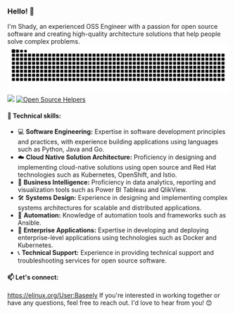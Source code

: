 ### Hello! 👋

I'm Shady, an experienced OSS Engineer with a passion for open source software and creating high-quality architecture solutions that help people solve complex problems. 
![snake_svg](https://github.com/baseely/baseely/blob/output/github-contribution-grid-snake.svg)
[![](https://visitcount.itsvg.in/api?id=baseely&icon=0&color=0)](https://visitcount.itsvg.in) [![Open Source Helpers](https://www.codetriage.com/python/cpython/badges/users.svg)](https://www.codetriage.com/python/cpython)

#### 🚀 Technical skills:
- 💻 **Software Engineering:** Expertise in software development principles and practices, with experience building applications using languages such as Python, Java and Go.
- ☁️ **Cloud Native Solution Architecture:** Proficiency in designing and implementing cloud-native solutions using open source and Red Hat technologies such as Kubernetes, OpenShift, and Istio.
- 💾 **Business Intelligence:** Proficiency in data analytics, reporting and visualization tools such as Power BI Tableau and QlikView.
- 🛠️ **Systems Design:** Experience in designing and implementing complex systems architectures for scalable and distributed applications.
- 🤖 **Automation:** Knowledge of automation tools and frameworks such as Ansible.
- 🏢 **Enterprise Applications:** Expertise in developing and deploying enterprise-level applications using technologies such as Docker and Kubernetes.
- 📞 **Technical Support:** Experience in providing technical support and troubleshooting services for open source software.

#### 📫 Let's connect:
https://elinux.org/User:Baseely
If you're interested in working together or have any questions, feel free to reach out. I'd love to hear from you! 😊
